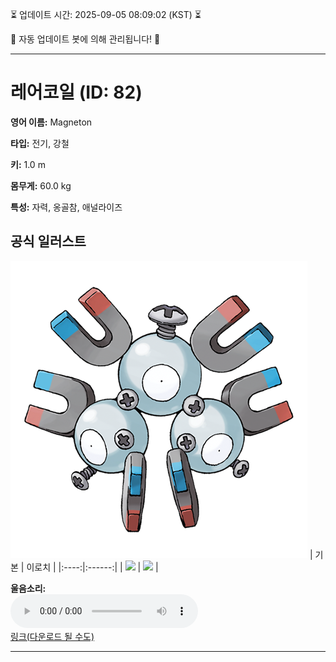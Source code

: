 
⏳ 업데이트 시간: 2025-09-05 08:09:02 (KST) ⏳

🤖 자동 업데이트 봇에 의해 관리됩니다! 🤖

---

# 레어코일 (ID: 82)
**영어 이름:** Magneton

**타입:** 전기, 강철

**키:** 1.0 m

**몸무게:** 60.0 kg

**특성:** 자력, 옹골참, 애널라이즈

## 공식 일러스트
![](https://raw.githubusercontent.com/PokeAPI/sprites/master/sprites/pokemon/other/official-artwork/82.png)
| 기본 | 이로치 |
|:----:|:------:|
| <img src="http://play.pokemonshowdown.com/sprites/ani/magneton.gif" width="200"> | <img src="http://play.pokemonshowdown.com/sprites/ani-shiny/magneton.gif" width="200"> |

**울음소리:**<br><audio controls src="https://raw.githubusercontent.com/PokeAPI/cries/main/cries/pokemon/latest/82.ogg"></audio><br> [링크(다운로드 될 수도)](https://raw.githubusercontent.com/PokeAPI/cries/main/cries/pokemon/latest/82.ogg)


---

